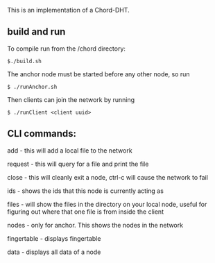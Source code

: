 This is an implementation of a Chord-DHT.

## build and run

To compile run from the /chord directory:

`$./build.sh`

The anchor node must be started before any other node, so run 

`$ ./runAnchor.sh`

Then clients can join the network by running

`$ ./runClient <client uuid>`


## CLI commands:

add <filename>  -  this will add a local file to the network 

request <filename>  - this will query for a file and print the file

close  -  this will cleanly exit a node, ctrl-c will cause the network to fail

ids  - shows the ids that this node is currently acting as

files <directory>  - will show the files in the directory on your local node, useful for figuring out where that one file is from inside the client

nodes - only for anchor. This shows the nodes in the network

fingertable - displays fingertable

data - displays all data of a node
